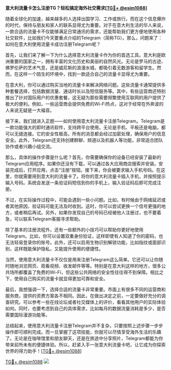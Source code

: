 **意大利流量卡怎么注册TG？轻松搞定海外社交需求[[TG💪+ @esim1088](https://t.me/s/esim1088)]**

随着全球化的加速，越来越多的人选择出国学习、工作或旅行。而在这个信息爆炸的时代，保持与朋友和家人的联系显得尤为重要。对于在意大利生活的华人来说，一款合适的流量卡不仅能够满足日常通讯的需求，还能帮助我们更方便地使用各种社交软件，比如我们今天要重点介绍的Telegram（简称TG）。那么，问题来了：如何在意大利使用流量卡成功注册Telegram呢？

首先，让我们来了解一下为什么选择意大利流量卡作为你的首选工具。意大利是欧洲重要的国家之一，拥有丰富的文化历史和美丽的自然风光。无论是罗马的古迹、佛罗伦萨的艺术气息，还是威尼斯的浪漫水城，都吸引着无数游客和留学生。然而，在这样一个陌生的环境中，找到一款适合自己的流量卡显得尤为重要。

在意大利，你可以通过购买当地的流量卡来解决网络问题。这些流量卡通常提供多种套餐选择，包括数据流量、通话时长以及短信服务等。其中，有些运营商还特别推出了针对国际用户的优惠套餐，这无疑为那些需要频繁使用互联网的用户提供了极大的便利。例如，一些运营商会提供免费的Wi-Fi热点，这对于经常在外奔波的人来说无疑是一大福音。

接下来，我们就进入正题——如何使用意大利流量卡注册Telegram。Telegram是一款功能强大的即时通讯软件，支持跨平台使用，无论是手机、平板还是电脑，都可以无缝连接。它的安全性极高，所有的消息都会经过加密处理，确保用户的信息安全。此外，Telegram还支持创建群聊、频道以及机器人等功能，非常适合团队协作或者兴趣小组交流。

那么，具体的操作步骤是什么呢？首先，你需要确保你的设备已经安装了最新的Telegram应用程序。如果你还没有下载，可以通过各大应用商店搜索并安装。安装完成后，打开应用，点击“注册”按钮。接下来，你会被要求输入手机号码。在这里，你就需要用到意大利的流量卡了。将你的意大利流量卡插入手机，并按照提示输入号码。系统会发送一条验证码短信到你的手机上，输入验证码后即可完成注册。

不过，在实际操作过程中，可能会遇到一些小问题。比如，有时候由于网络延迟或者其他原因，验证码可能无法及时收到。这时，你可以尝试更换一个信号更强的地方，或者稍后再试。另外，如果你发现自己的号码已经被他人注册过，也不要着急，可以联系Telegram客服寻求帮助。

除了基本的注册流程外，还有一些额外的小技巧可以帮助你更好地使用Telegram。比如，你可以设置双重身份验证，这样即使有人知道了你的密码，也无法轻易登录你的账号。此外，还可以启用生物识别解锁功能，比如指纹或面部识别，这样既能保护隐私，又能提升使用的便捷性。

当然，使用意大利流量卡不仅仅是用来注册Telegram这么简单。它还可以让你随时随地浏览网页、观看视频、收发邮件等等。特别是在意大利这样的地方，很多公共场所都覆盖了免费的Wi-Fi，但这些公共网络的安全性往往得不到保障。相比之下，使用自己购买的流量卡就显得更加可靠和安全。

最后，我想强调一下，选择合适的流量卡非常重要。市面上有很多不同的运营商和服务商，提供的资费方案各不相同。因此，在做出决定之前，一定要做好充分的调查研究。可以参考一些在线论坛或者社交媒体上的评价，看看其他用户的实际体验如何。同时，也要考虑到自己的具体需求，比如每月的数据流量消耗是多少，是否需要国际漫游功能等。

总结起来，使用意大利流量卡注册Telegram并不复杂，只要按照上述步骤一步步操作即可顺利完成。而一旦掌握了这项技能，你就可以尽情享受海外生活的乐趣了。无论是在咖啡馆里和朋友聊天，还是在旅途中分享照片，Telegram都能为你带来前所未有的便捷体验。所以，赶紧入手一张意大利流量卡吧，让它成为你探索世界的得力助手！[[TG💪+ @esim1088](https://t.me/s/esim1088)]

[TG💪+ @esim1088](https://t.me/s/esim1088) ![](https://i.postimg.cc/4NQfJmqS/Snipaste-2025-05-13-00-14-12.png)